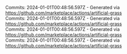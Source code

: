 Commits: 2024-01-01T00:48:56.597Z - Generated via https://github.com/marketplace/actions/artificial-grass
<br>
Commits: 2024-01-01T00:48:56.597Z - Generated via https://github.com/marketplace/actions/artificial-grass
<br>
Commits: 2024-01-01T00:48:56.597Z - Generated via https://github.com/marketplace/actions/artificial-grass
<br>
Commits: 2024-01-01T00:48:56.597Z - Generated via https://github.com/marketplace/actions/artificial-grass
<br>
